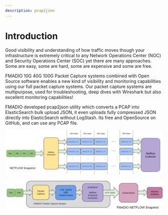 ```yaml
---
description: pcap2json
---
```


# Introduction

Good visibility and understanding of how traffic moves though your infrastructure is extremely critical to any Network Operations Center \(NOC\) and Security Operations Center \(SOC\) yet there are many approaches. Some are easy, some are hard, some are expensive and some are free.

FMADIO 10G 40G 100G Packet Capture systems combined with Open Source software enables a new kind of visibility and monitoring capabilities using our full packet capture systems. Our packet capture systems are multipurpose, used for troubleshooting, deep dives with Wireshark but also excellent monitoring capabilities!

FMADIO developed pcap2json utility which converts a PCAP into ElasticSearch bulk upload JSON, it even uploads fully compressed JSON directly into ElasticSearch without LogStash. Its free and OpenSource on GitHub, and can use any PCAP file.



![PCAP2JSON Snapshots](.gitbook/assets/image%20%2830%29.png)

![PCAP2JSON Processing Steps](.gitbook/assets/image%20%2829%29.png)

